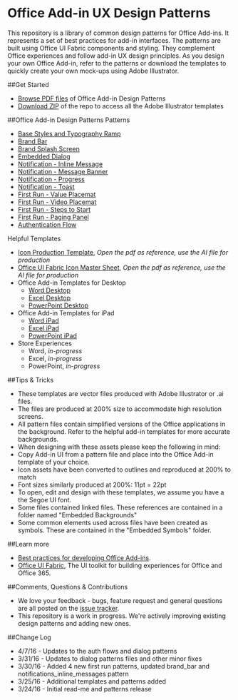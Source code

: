 # Office Add-in UX Design Patterns
This repository is a library of common design patterns for Office Add-ins. It represents a set of best practices for add-in interfaces. The patterns are built using Office UI Fabric components and styling. They complement Office experiences and follow add-in UX design principles. As you design your own Office Add-in, refer to the patterns or download the templates to quickly create your own mock-ups using Adobe Illustrator.

##Get Started
- [Browse PDF files](https://github.com/OfficeDev/Office-Add-in-Design-Patterns/tree/master/Patterns) of Office Add-in Design Patterns
- [Download ZIP](https://github.com/OfficeDev/Office-Add-in-Design-Patterns/archive/master.zip) of the repo to access all the Adobe Illustrator templates

##Office Add-in Design Patterns
Patterns
- [Base Styles and Typography Ramp](https://github.com/OfficeDev/Office-Add-in-Design-Patterns/blob/master/Patterns/Base_styles_typeramp.pdf)
- [Brand Bar](https://github.com/OfficeDev/Office-Add-in-Design-Patterns/blob/master/Patterns/Brand_bar.pdf)
- [Brand Splash Screen](https://github.com/OfficeDev/Office-Add-in-Design-Patterns/blob/master/Patterns/Brand_splashscreen.pdf)
- [Embedded Dialog](https://github.com/OfficeDev/Office-Add-in-Design-Patterns/blob/master/Patterns/Embedded_Dialog.pdf)
- [Notification - Inline Message](https://github.com/OfficeDev/Office-Add-in-Design-Patterns/blob/master/Patterns/Notification_Inline_Message.pdf)
- [Notification - Message Banner](https://github.com/OfficeDev/Office-Add-in-Design-Patterns/blob/master/Patterns/Notification_messagebanner.pdf)
- [Notification - Progress](https://github.com/OfficeDev/Office-Add-in-Design-Patterns/blob/master/Patterns/Notification_progress.pdf)
- [Notification - Toast](https://github.com/OfficeDev/Office-Add-in-Design-Patterns/blob/master/Patterns/Notification_toast.pdf)
- [First Run - Value Placemat](https://github.com/OfficeDev/Office-Add-in-Design-Patterns/blob/master/Patterns/FirstRun_ValuePlacemat.pdf)
- [First Run - Video Placemat](https://github.com/OfficeDev/Office-Add-in-Design-Patterns/blob/master/Patterns/FirstRun_VideoPlacemat.pdf)
- [First Run - Steps to Start](https://github.com/OfficeDev/Office-Add-in-Design-Patterns/blob/master/Patterns/FirstRun_StepsToStart.pdf)
- [First Run - Paging Panel](https://github.com/OfficeDev/Office-Add-in-Design-Patterns/blob/master/Patterns/FirstRun_PagingPanel.pdf)
- [Authentication Flow](https://github.com/OfficeDev/Office-Add-in-Design-Patterns/blob/master/Patterns/Authentication_Flow.pdf)

Helpful Templates
* [Icon Production Template](https://github.com/OfficeDev/Office-Add-in-Design-Patterns/blob/master/Helpful%20Templates/Icon_production.pdf), *Open the pdf as reference, use the AI file for production*
* [Office UI Fabric Icon Master Sheet](https://github.com/OfficeDev/Office-Add-in-Design-Patterns/blob/master/Helpful%20Templates/OfficeUIFabric_icon_mastersheet.pdf), *Open the pdf as reference, use the AI file for production*
* Office Add-in Templates for Desktop
  * [Word Desktop](https://github.com/OfficeDev/Office-Add-in-Design-Patterns/blob/master/Helpful%20Templates/AddIn_Template_Word_Desktop_reference.pdf)
  * [Excel Desktop](https://github.com/OfficeDev/Office-Add-in-Design-Patterns/blob/master/Helpful%20Templates/AddIn_Template_Excel_Desktop_reference.pdf)
  * [PowerPoint Desktop](https://github.com/OfficeDev/Office-Add-in-Design-Patterns/blob/master/Helpful%20Templates/AddIn_Template_PowerPoint_Desktop_reference.pdf)
* Office Add-in Templates for iPad
  * [Word iPad](https://github.com/OfficeDev/Office-Add-in-Design-Patterns/blob/master/Helpful%20Templates/AddIn_Template_Word_iPad_reference.pdf)
  * [Excel iPad](https://github.com/OfficeDev/Office-Add-in-Design-Patterns/blob/master/Helpful%20Templates/AddIn_Template_Excel_iPad_reference.pdf)
  * [PowerPoint iPad](https://github.com/OfficeDev/Office-Add-in-Design-Patterns/blob/master/Helpful%20Templates/AddIn_Template_PowerPoint_iPad_reference.pdf)
* Store Experiences
  * Word, *in-progress*
  * Excel, *in-progress*
  * PowerPoint, *in-progress*

##Tips & Tricks
* These templates are vector files produced with Adobe Illustrator or .ai files.
* The files are produced at 200% size to accommodate high resolution screens.
* All pattern files contain simplified versions of the Office applications in the background. Refer to the helpful add-in templates for more accurate backgrounds.
* When designing with these assets please keep the following in mind:
 * Copy Add-in UI from a pattern file and place into the Office Add-in template of your choice.
 * Icon assets have been converted to outlines and reproduced at 200% to match
 * Font sizes similarly produced at 200%: 11pt = 22pt
 * To open, edit and design with these templates, we assume you have a the Segoe UI font.
 * Some files contained linked files. These references are contained in a folder named "Embedded Backgrounds"
 * Some common elements used across files have been created as symbols. These are contained in the "Embedded Symbols" folder.

##Learn more
* [Best practices for developing Office Add-ins](https://msdn.microsoft.com/EN-US/library/office/mt590883.aspx).
* [Office UI Fabric](http://dev.office.com/fabric/), The UI toolkit for building experiences for Office and Office 365.

##Comments, Questions & Contributions
* We love your feedback - bugs, feature request and general questions are all posted on the [issue tracker](https://github.com/OfficeDev/Office-Add-in-Design-Patterns/issues).
* This repository is a work in progress. We're actively improving existing design patterns and adding new ones.

##Change Log
* 4/7/16 - Updates to the auth flows and dialog patterns
* 3/31/16 - Updates to dialog patterns files and other minor fixes
* 3/30/16 - Added 4 new first run patterns, updated brand_bar and notifications_inline_messages pattern
* 3/25/16 - Additional templates and patterns added
* 3/24/16 - Initial read-me and patterns release


